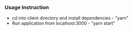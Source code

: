 ### Usage Instruction ###
* cd into client directory and install dependencies - "yarn"
* Run application from localhost:3000 - "yarn start"